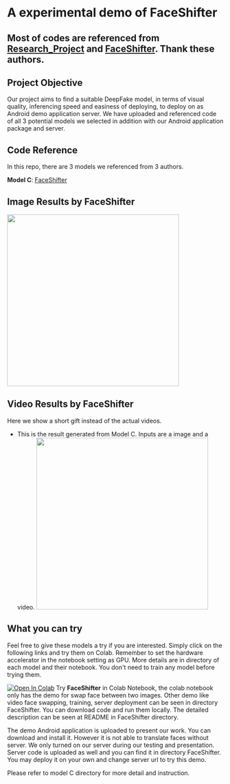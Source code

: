 # A experimental demo of  FaceShifter

## Most of codes are referenced from [Research_Project](https://github.com/richarduuz/Research_Project) and  [FaceShifter](https://github.com/taotaonice/FaceShifter). Thank these authors.


## Project Objective
Our project aims to find a suitable DeepFake model, in terms of visual quality, inferencing speed and easiness of deploying, to deploy on as Android demo application server. We have uploaded and referenced code of all 3 potential models we selected in addition with our Android application package and server.

## Code Reference
In this repo, there are 3 models we referenced from 3 authors.

**Model C**: [FaceShifter](https://github.com/taotaonice/FaceShifter)

## Image Results by FaceShifter

<img src="https://github.com/richarduuz/Research_Project/blob/master/model_c_image_result.jpg" width="400">

## Video Results by FaceShifter
Here we show a short gift instead of the actual videos.

- This is the result generated from Model C. Inputs are a image and a video. 
  <img src="https://github.com/richarduuz/Research_Project/blob/master/Model_C_Video_Gif.gif" width="400">

## What you can try
Feel free to give these models a try if you are interested. Simply click on the following links and try them on Colab. Remember to set the hardware accelerator in the notebook setting as GPU. More details are in directory of each model and their notebook. You don't need to train any model before trying them.

[![Open In Colab](https://colab.research.google.com/assets/colab-badge.svg)](https://colab.research.google.com/github/richarduuz/Research_Project/blob/master/ModelC/ModelC.ipynb) Try **FaceShifter** in Colab Notebook, the colab notebook only has the demo for swap face between two images. Other demo like video face swapping, training, server deployment can be seen in directory FaceShifter. You can download code and run them locally. The detailed description can be seen at README in FaceShifter directory.

The demo Android application is uploaded to present our work. You can download and install it. However it is not able to translate faces without server. We only turned on our server during our testing and presentation. Server code is uploaded as well and you can find it in directory FaceShifter. You may deploy it on your own and change server url to try this demo.

Please refer to model C directory for more detail and instruction.
